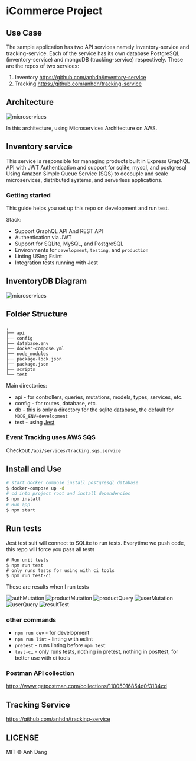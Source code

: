 # iCommerce Project
## Use Case
   
   The sample application has two API services namely inventory-service and tracking-service. Each of the service has its own database PostgreSQL (inventory-service) and mongoDB (tracking-service) respectively. 
   These are the repos of two services: 
    <ol>
        <li>
            Inventory
            https://github.com/anhdn/inventory-service
        </li>
        <li>Tracking
            https://github.com/anhdn/tracking-service
        </li>
    </ol>
    
## Architecture
![microservices](./readme/microservices-architecture.png)

In this architecture, using Microservices Architecture on AWS.

## Inventory service
This service is responsible for managing products built in Express GraphQL API with JWT Authentication and support for sqlite, mysql, and postgresql
Using Amazon Simple Queue Service (SQS) to decouple and scale microservices, distributed systems, and serverless applications.

### Getting started

This guide helps you set up this repo on development and run test.  

Stack:
- Support GraphQL API And REST API
- Authentication via JWT
- Support for SQLite, MySQL, and PostgreSQL
- Environments for `development`, `testing`, and `production`
- Linting USing Eslint 
- Integration tests running with Jest

## InventoryDB Diagram
![microservices](./readme/product-service-schema.png)

## Folder Structure
```
.
├── api
├── config
├── database.env
├── docker-compose.yml
├── node_modules
├── package-lock.json
├── package.json
├── scripts
└── test
```
Main directories:

- api - for controllers, queries, mutations, models, types, services, etc.
- config - for routes, database, etc.
- db - this is only a directory for the sqlite database, the default for `NODE_ENV=development`
- test - using [Jest](https://github.com/facebook/jest)

### Event Tracking uses AWS SQS 
Checkout ```/api/services/tracking.sqs.service```

## Install and Use
```sh
# start docker compose install postgresql database
$ docker-compose up -d
# cd into project root and install dependencies
$ npm install 
# Run app 
$ npm start 
```

## Run tests
Jest test suit will connect to SQLite to run tests.
Everytime we push code, this repo will force you pass all tests
```
# Run unit tests 
$ npm run test
# only runs tests for using with ci tools 
$ npm run test-ci
```
These are results when I run tests

![authMutation](./readme/tests/authMutation.png)
![productMutation](./readme/tests/productMutation.png)
![productQuery](./readme/tests/productQuery.png)
![userMutation](./readme/tests/productMutation.png)
![userQuery](./readme/tests/userQuery.png)
![resultTest](./readme/tests/resultTests.png)


### other commands

- `npm run dev` - for development
- `npm run lint` - linting with eslint
- `pretest` - runs linting before `npm test`
- `test-ci` - only runs tests, nothing in pretest, nothing in posttest, for better use with ci tools

### Postman API collection

https://www.getpostman.com/collections/11005016854d0f3134cd


## Tracking Service
https://github.com/anhdn/tracking-service


## LICENSE
MIT © Anh Dang
